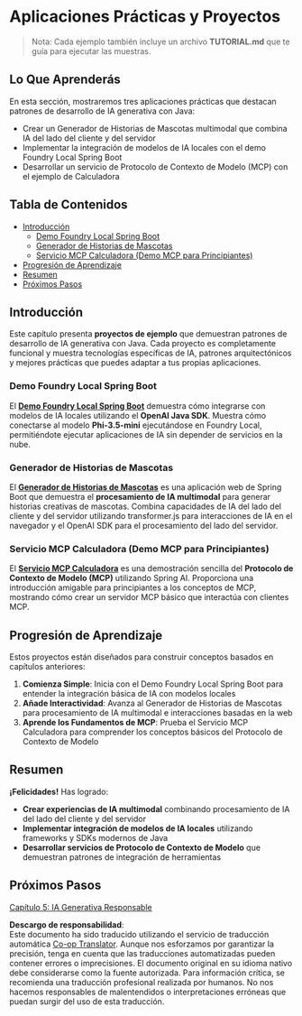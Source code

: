 <!--
CO_OP_TRANSLATOR_METADATA:
{
  "original_hash": "139c227ef39d24287257d1aff6fc6973",
  "translation_date": "2025-07-25T08:42:23+00:00",
  "source_file": "04-PracticalSamples/README.md",
  "language_code": "es"
}
-->
# Aplicaciones Prácticas y Proyectos

> Nota: Cada ejemplo también incluye un archivo **TUTORIAL.md** que te guía para ejecutar las muestras.

## Lo Que Aprenderás
En esta sección, mostraremos tres aplicaciones prácticas que destacan patrones de desarrollo de IA generativa con Java:
- Crear un Generador de Historias de Mascotas multimodal que combina IA del lado del cliente y del servidor
- Implementar la integración de modelos de IA locales con el demo Foundry Local Spring Boot
- Desarrollar un servicio de Protocolo de Contexto de Modelo (MCP) con el ejemplo de Calculadora

## Tabla de Contenidos

- [Introducción](../../../04-PracticalSamples)
  - [Demo Foundry Local Spring Boot](../../../04-PracticalSamples)
  - [Generador de Historias de Mascotas](../../../04-PracticalSamples)
  - [Servicio MCP Calculadora (Demo MCP para Principiantes)](../../../04-PracticalSamples)
- [Progresión de Aprendizaje](../../../04-PracticalSamples)
- [Resumen](../../../04-PracticalSamples)
- [Próximos Pasos](../../../04-PracticalSamples)

## Introducción

Este capítulo presenta **proyectos de ejemplo** que demuestran patrones de desarrollo de IA generativa con Java. Cada proyecto es completamente funcional y muestra tecnologías específicas de IA, patrones arquitectónicos y mejores prácticas que puedes adaptar a tus propias aplicaciones.

### Demo Foundry Local Spring Boot

El **[Demo Foundry Local Spring Boot](foundrylocal/README.md)** demuestra cómo integrarse con modelos de IA locales utilizando el **OpenAI Java SDK**. Muestra cómo conectarse al modelo **Phi-3.5-mini** ejecutándose en Foundry Local, permitiéndote ejecutar aplicaciones de IA sin depender de servicios en la nube.

### Generador de Historias de Mascotas

El **[Generador de Historias de Mascotas](petstory/README.md)** es una aplicación web de Spring Boot que demuestra el **procesamiento de IA multimodal** para generar historias creativas de mascotas. Combina capacidades de IA del lado del cliente y del servidor utilizando transformer.js para interacciones de IA en el navegador y el OpenAI SDK para el procesamiento del lado del servidor.

### Servicio MCP Calculadora (Demo MCP para Principiantes)

El **[Servicio MCP Calculadora](mcp/calculator/README.md)** es una demostración sencilla del **Protocolo de Contexto de Modelo (MCP)** utilizando Spring AI. Proporciona una introducción amigable para principiantes a los conceptos de MCP, mostrando cómo crear un servidor MCP básico que interactúa con clientes MCP.

## Progresión de Aprendizaje

Estos proyectos están diseñados para construir conceptos basados en capítulos anteriores:

1. **Comienza Simple**: Inicia con el Demo Foundry Local Spring Boot para entender la integración básica de IA con modelos locales
2. **Añade Interactividad**: Avanza al Generador de Historias de Mascotas para procesamiento de IA multimodal e interacciones basadas en la web
3. **Aprende los Fundamentos de MCP**: Prueba el Servicio MCP Calculadora para comprender los conceptos básicos del Protocolo de Contexto de Modelo

## Resumen

**¡Felicidades!** Has logrado:

- **Crear experiencias de IA multimodal** combinando procesamiento de IA del lado del cliente y del servidor
- **Implementar integración de modelos de IA locales** utilizando frameworks y SDKs modernos de Java
- **Desarrollar servicios de Protocolo de Contexto de Modelo** que demuestran patrones de integración de herramientas

## Próximos Pasos

[Capítulo 5: IA Generativa Responsable](../05-ResponsibleGenAI/README.md)

**Descargo de responsabilidad**:  
Este documento ha sido traducido utilizando el servicio de traducción automática [Co-op Translator](https://github.com/Azure/co-op-translator). Aunque nos esforzamos por garantizar la precisión, tenga en cuenta que las traducciones automatizadas pueden contener errores o imprecisiones. El documento original en su idioma nativo debe considerarse como la fuente autorizada. Para información crítica, se recomienda una traducción profesional realizada por humanos. No nos hacemos responsables de malentendidos o interpretaciones erróneas que puedan surgir del uso de esta traducción.